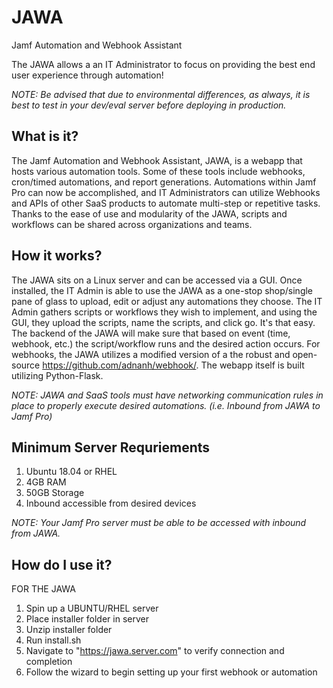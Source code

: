# JAWA
Jamf Automation and Webhook Assistant

The JAWA allows a an IT Administrator to focus on providing the best end user experience through automation!

*NOTE: Be advised that due to environmental differences, as always, it is best to test in your dev/eval server before deploying in production.*

## What is it?

The Jamf Automation and Webhook Assistant, JAWA, is a webapp that hosts various automation tools. Some of these tools include webhooks, cron/timed automations, and report generations.  Automations within Jamf Pro can now be accomplished, and IT Administrators can utilize Webhooks and APIs of other SaaS products to automate multi-step or repetitive tasks.  Thanks to the ease of use and modularity of the JAWA, scripts and workflows can be shared across organizations and teams.

## How it works?

The JAWA sits on a Linux server and can be accessed via a GUI. Once installed, the IT Admin is able to use the JAWA as a one-stop shop/single pane of glass to upload, edit or adjust any automations they choose. The IT Admin gathers scripts or workflows they wish to implement, and using the GUI, they upload the scripts, name the scripts, and click go. It's that easy. The backend of the JAWA will make sure that based on event (time, webhook, etc.) the script/workflow runs and the desired action occurs. For webhooks, the JAWA utilizes a modified version of a the robust and open-source https://github.com/adnanh/webhook/. The webapp itself is built utilizing Python-Flask.

*NOTE: JAWA and SaaS tools must have networking communication rules in place to properly execute desired automations. (i.e. Inbound from JAWA to Jamf Pro)*


## Minimum Server Requriements
1. Ubuntu 18.04 or RHEL
2. 4GB RAM
3. 50GB Storage
4. Inbound accessible from desired devices

*NOTE: Your Jamf Pro server must be able to be accessed with inbound from JAWA.*


## How do I use it?
FOR THE JAWA
1. Spin up a UBUNTU/RHEL server
2. Place installer folder in server
3. Unzip installer folder
4. Run install.sh
5. Navigate to "https://jawa.server.com" to verify connection and completion
6. Follow the wizard to begin setting up your first webhook or automation